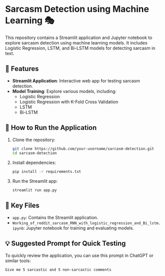# Sarcasm Detection using Machine Learning 🎭

This repository contains a Streamlit application and Jupyter notebook to explore sarcasm detection using machine learning models. It includes Logistic Regression, LSTM, and Bi-LSTM models for detecting sarcasm in text.

## 🎯 Features
- **Streamlit Application**: Interactive web app for testing sarcasm detection.
- **Model Training**: Explore various models, including:
  - Logistic Regression
  - Logistic Regression with K-Fold Cross Validation
  - LSTM
  - Bi-LSTM

## 🚀 How to Run the Application
1. Clone the repository:
   ```bash
   git clone https://github.com/your-username/sarcasm-detection.git
   cd sarcasm-detection
   ```
2. Install dependencies:
   ```bash
   pip install -r requirements.txt
   ```
3. Run the Streamlit app:
   ```bash
   streamlit run app.py
   ```

## 📁 Key Files
- `app.py`: Contains the Streamlit application.
- `Working_of_reddit_sarcasm_RNN_with_logistic_regression_and_Bi_lstm.ipynb`: Jupyter notebook for training and evaluating models.

## 💡 Suggested Prompt for Quick Testing
To quickly review the application, you can use this prompt in ChatGPT or similar tools:
```
Give me 5 sarcastic and 5 non-sarcastic comments
```


